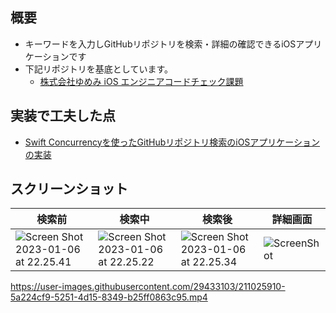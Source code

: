 ## 概要
- キーワードを入力しGitHubリポジトリを検索・詳細の確認できるiOSアプリケーションです
- 下記リポジトリを基底としています。
  - [株式会社ゆめみ iOS エンジニアコードチェック課題](https://github.com/yumemi-inc/ios-engineer-codecheck)

## 実装で工夫した点
- [Swift Concurrencyを使ったGitHubリポジトリ検索のiOSアプリケーションの実装](https://zenn.dev/ikeh1024/articles/1b8c0ecc11c99f)

## スクリーンショット

| 検索前 | 検索中 | 検索後 | 詳細画面 |
|---|---|---|---|
| ![Screen Shot 2023-01-06 at 22.25.41](https://i.imgur.com/0QFNKWV.png) | ![Screen Shot 2023-01-06 at 22.25.22](https://i.imgur.com/pru4Nnf.png) | ![Screen Shot 2023-01-06 at 22.25.34](https://i.imgur.com/YigKDIi.png) | ![ScreenShot](https://i.imgur.com/YMxZBVp.png) |

https://user-images.githubusercontent.com/29433103/211025910-5a224cf9-5251-4d15-8349-b25ff0863c95.mp4
